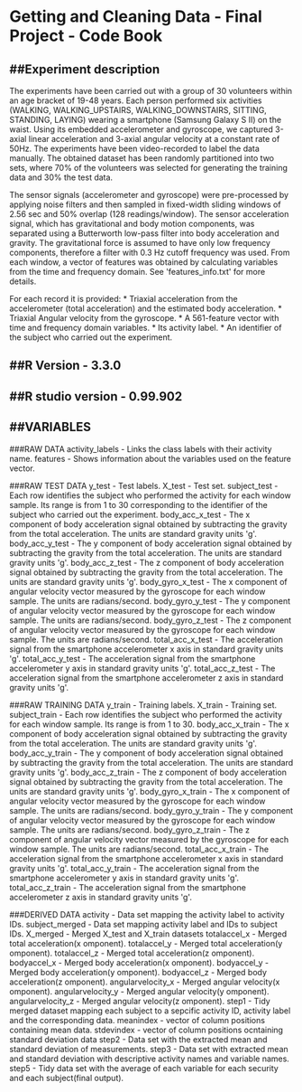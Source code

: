 Getting and Cleaning Data - Final Project - Code Book
=========================================================================
##Experiment description
-------------------------------------------------------------------------
The experiments have been carried out with a group of 30 volunteers within an age bracket of 19-48 years. Each person performed six activities (WALKING, WALKING_UPSTAIRS, WALKING_DOWNSTAIRS, SITTING, STANDING, LAYING) wearing a smartphone (Samsung Galaxy S II) on the waist. Using its embedded accelerometer and gyroscope, we captured 3-axial linear acceleration and 3-axial angular velocity at a constant rate of 50Hz. The experiments have been video-recorded to label the data manually. The obtained dataset has been randomly partitioned into two sets, where 70% of the volunteers was selected for generating the training data and 30% the test data. 

The sensor signals (accelerometer and gyroscope) were pre-processed by applying noise filters and then sampled in fixed-width sliding windows of 2.56 sec and 50% overlap (128 readings/window). The sensor acceleration signal, which has gravitational and body motion components, was separated using a Butterworth low-pass filter into body acceleration and gravity. The gravitational force is assumed to have only low frequency components, therefore a filter with 0.3 Hz cutoff frequency was used. From each window, a vector of features was obtained by calculating variables from the time and frequency domain. See 'features_info.txt' for more details. 

For each record it is provided:
	* Triaxial acceleration from the accelerometer (total acceleration) and the estimated body acceleration.
	* Triaxial Angular velocity from the gyroscope. 
	* A 561-feature vector with time and frequency domain variables. 
	* Its activity label. 
	* An identifier of the subject who carried out the experiment.

##R Version - 3.3.0
-------------------------------------------------------------------------
##R studio version - 0.99.902
-------------------------------------------------------------------------
##VARIABLES
-------------------------------------------------------------------------
###RAW DATA
activity_labels - Links the class labels with their activity name.
features - Shows information about the variables used on the feature vector.

###RAW TEST DATA
y_test - Test labels.
X_test - Test set.
subject_test - Each row identifies the subject who performed the activity for each window sample. Its range is from 1 to 30 corresponding to the identifier of the subject who carried out the experiment.
body_acc_x_test - The x component of body acceleration signal obtained by subtracting the gravity from the total acceleration. The units are standard gravity units 'g'.
body_acc_y_test - The y component of body acceleration signal obtained by subtracting the gravity from the total acceleration. The units are standard gravity units 'g'. 
body_acc_z_test - The z component of body acceleration signal obtained by subtracting the gravity from the total acceleration.  The units are standard gravity units 'g'.
body_gyro_x_test - The x component of angular velocity vector measured by the gyroscope for each window sample. The units are radians/second. 
body_gyro_y_test - The y component of angular velocity vector measured by the gyroscope for each window sample. The units are radians/second. 
body_gyro_z_test - The z component of angular velocity vector measured by the gyroscope for each window sample. The units are radians/second. 
total_acc_x_test - The acceleration signal from the smartphone accelerometer x axis in standard gravity units 'g'.
total_acc_y_test - The acceleration signal from the smartphone accelerometer y axis in standard gravity units 'g'.
total_acc_z_test - The acceleration signal from the smartphone accelerometer z axis in standard gravity units 'g'.

###RAW TRAINING DATA
y_train - Training labels.
X_train - Training set.
subject_train - Each row identifies the subject who performed the activity for each window sample. Its range is from 1 to 30. 
body_acc_x_train - The x component of body acceleration signal obtained by subtracting the gravity from the total acceleration. The units are standard gravity units 'g'.
body_acc_y_train - The y component of body acceleration signal obtained by subtracting the gravity from the total acceleration. The units are standard gravity units 'g'.
body_acc_z_train - The z component of body acceleration signal obtained by subtracting the gravity from the total acceleration.  The units are standard gravity units 'g'.
body_gyro_x_train - The x component of angular velocity vector measured by the gyroscope for each window sample. The units are radians/second. 
body_gyro_y_train - The y component of angular velocity vector measured by the gyroscope for each window sample. The units are radians/second. 
body_gyro_z_train - The z component of angular velocity vector measured by the gyroscope for each window sample. The units are radians/second. 
total_acc_x_train - The acceleration signal from the smartphone accelerometer x axis in standard gravity units 'g'.
total_acc_y_train - The acceleration signal from the smartphone accelerometer y axis in standard gravity units 'g'.
total_acc_z_train - The acceleration signal from the smartphone accelerometer z axis in standard gravity units 'g'.

###DERIVED DATA
activity - Data set mapping the activity label to activity IDs.
subject_merged - Data set mapping activity label and IDs to subject IDs.
X_merged - Merged X_test and X_train datasets
totalaccel_x - Merged total acceleration(x omponent).
totalaccel_y - Merged total acceleration(y omponent).
totalaccel_z - Merged total acceleration(z omponent).
bodyaccel_x - Merged body acceleration(x omponent).
bodyaccel_y - Merged body acceleration(y omponent).
bodyaccel_z - Merged body acceleration(z omponent).
angularvelocity_x - Merged angular velocity(x omponent).
angularvelocity_y - Merged angular velocity(y omponent).
angularvelocity_z - Merged angular velocity(z omponent).
step1 - Tidy merged dataset mapping each subject to a sepcific activity ID, activity label and the corresponding data.
meanindex - vector of column positions containing mean data.
stdevindex - vector of column positions ocntaining standard deviation data
step2 - Data set with the extracted mean and standard deviation of measurements.
step3 - Data set with extracted mean and standard deviation with descriptive activity names and variable names.
step5 - Tidy data set with the average of each variable for each security and each subject(final output).